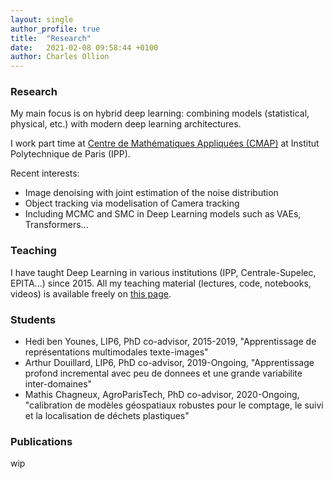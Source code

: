 ```yaml
---
layout: single
author_profile: true
title:  "Research"
date:   2021-02-08 09:58:44 +0100
author: Charles Ollion
---
```

### Research

My main focus is on hybrid deep learning: combining models (statistical, physical, etc.) with modern deep learning architectures.

I work part time at [Centre de Mathématiques Appliquées (CMAP)](https://portail.polytechnique.edu/cmap/fr/page-daccueil) at Institut Polytechnique de Paris (IPP).

Recent interests:

- Image denoising with joint estimation of the noise distribution
- Object tracking via modelisation of Camera tracking
- Including MCMC and SMC in Deep Learning models such as VAEs, Transformers...


### Teaching

I have taught Deep Learning in various institutions (IPP, Centrale-Supelec, EPITA...) since 2015. All my teaching material (lectures, code, notebooks, videos) is available freely on [this page](https://m2dsupsdlclass.github.io/lectures-labs).

### Students

- Hedi ben Younes, LIP6, PhD co-advisor, 2015-2019, "Apprentissage de représentations multimodales texte-images"
- Arthur Douillard, LIP6, PhD co-advisor, 2019-Ongoing, "Apprentissage profond incremental avec peu de donnees et une grande variabilite inter-domaines"
- Mathis Chagneux, AgroParisTech, PhD co-advisor, 2020-Ongoing, "calibration de modèles géospatiaux robustes pour le comptage, le suivi et la localisation de déchets plastiques"

### Publications

wip
